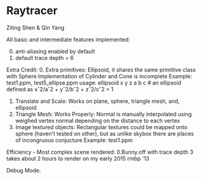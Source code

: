 # Raytracer

Ziting Shen & Qin Yang

All basic and intermediate features implemented:

0. anti-aliasing enabled by default
1. default trace depth = 6

Extra Credit:
0. Extra primitives:
  Ellipsoid, it shares the same primitive class with Sphere
  Implementation of Cylinder and Cone is incomplete
  Example: test1.ppm, test5_ellipse.ppm
  usage:
  ellipsoid x y z a b c # an ellipsoid defined as xˆ2/aˆ2 + yˆ2/bˆ2 + zˆ2/cˆ2 = 1
1. Translate and Scale:
  Works on plane, sphere, triangle mesh, and, ellipsoid
2. Triangle Mesh:
  Works Properly:
  Normal is manually interpolated using weighed vertex normal depending on the distance to each vertex
3. Image textured objects:
  Rectangular textures could be mapped onto sphere (haven't tested on other), but as unlike skybox there are places of incongruous conjucture
  Example: test1.ppm

Efficiency - Most complex scene rendered:
0.Bunny.off with trace depth 3 takes about 2 hours to render on my early 2015 rmbp '13

Debug Mode:

